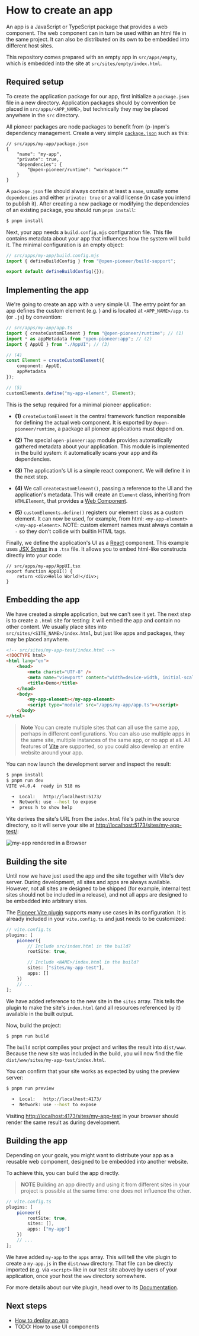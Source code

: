 # How to create an app

An app is a JavaScript or TypeScript package that provides a web component.
The web component can in turn be used within an html file in the same project.
It can also be distributed on its own to be embedded into different host sites.

This repository comes prepared with an empty app in `src/apps/empty`, which is embedded into the site at `src/sites/empty/index.html`.

## Required setup

To create the application package for our app, first initialize a `package.json` file in a new directory.
Application packages should by convention be placed in `src/apps/<APP_NAME>`, but technically they may be placed anywhere in the `src` directory.

All pioneer packages are node packages to benefit from (p-)npm's dependency management.
Create a very simple [`package.json`](https://docs.npmjs.com/cli/v9/configuring-npm/package-json) such as this:

```jsonc
// src/apps/my-app/package.json
{
    "name": "my-app",
    "private": true,
    "dependencies": {
        "@open-pioneer/runtime": "workspace:^"
    }
}
```

A `package.json` file should always contain at least a `name`, usually some `dependencies` and either `private: true` or a valid license (in case you intend to publish it).
After creating a new package or modifying the dependencies of an existing package, you should run `pnpm install`:

```bash
$ pnpm install
```

Next, your app needs a `build.config.mjs` configuration file.
This file contains metadata about your app that influences how the system will build it.
The minimal configuration is an empty object:

```js
// src/apps/my-app/build.config.mjs
import { defineBuildConfig } from "@open-pioneer/build-support";

export default defineBuildConfig({});
```

## Implementing the app

We're going to create an app with a very simple UI.
The entry point for an app defines the custom element (e.g. <my-app>) and is located at `<APP_NAME>/app.ts` (or `.js`) by convention:

```ts
// src/apps/my-app/app.ts
import { createCustomElement } from "@open-pioneer/runtime"; // (1)
import * as appMetadata from "open-pioneer:app"; // (2)
import { AppUI } from "./AppUI"; // (3)

// (4)
const Element = createCustomElement({
    component: AppUI,
    appMetadata
});

// (5)
customElements.define("my-app-element", Element);
```

This is the setup required for a minimal pioneer application:

-   **(1)**
    `createCustomElement` is the central framework function responsible for defining the actual web component.
    It is exported by `@open-pioneer/runtime`, a package all pioneer applications must depend on.

-   **(2)**
    The special `open-pioneer:app` module provides automatically gathered metadata about your application.
    This module is implemented in the build system: it automatically scans your app and its dependencies.

-   **(3)**
    The application's UI is a simple react component.
    We will define it in the next step.

-   **(4)**
    We call `createCustomElement()`, passing a reference to the UI and the application's metadata.
    This will create an `Element` class, inheriting from `HTMLElement`, that provides a [Web Component](https://developer.mozilla.org/en-US/docs/Web/Web_Components).

-   **(5)**
    `customElements.define()` registers our element class as a custom element.
    It can now be used, for example, from html: `<my-app-element></my-app-element>`.
    NOTE: custom element names must always contain a `-` so they don't collide with builtin HTML tags.

Finally, we define the application's UI as a [React](https://reactjs.org) component.
This example uses [JSX Syntax](https://reactjs.org/docs/introducing-jsx.html) in a `.tsx` file.
It allows you to embed html-like constructs directly into your code:

```tsx
// src/apps/my-app/AppUI.tsx
export function AppUI() {
    return <div>Hello World!</div>;
}
```

## Embedding the app

We have created a simple application, but we can't see it yet.
The next step is to create a `.html` site for testing: it will embed the app and contain no other content.
We usually place sites into `src/sites/<SITE_NAME>/index.html`, but just like apps and packages, they may be placed anywhere.

```html
<!-- src/sites/my-app-test/index.html -->
<!DOCTYPE html>
<html lang="en">
    <head>
        <meta charset="UTF-8" />
        <meta name="viewport" content="width=device-width, initial-scale=1.0" />
        <title>Demo</title>
    </head>
    <body>
        <my-app-element></my-app-element>
        <script type="module" src="/apps/my-app/app.ts"></script>
    </body>
</html>
```

> **Note**
> You can create multiple sites that can all use the same app, perhaps in different configurations.
> You can also use multiple apps in the same site, multiple instances of the same app, or no app at all.
> All features of [Vite](https://vitejs.dev/) are supported, so you could also develop an entire website around your app.

You can now launch the development server and inspect the result:

```bash
$ pnpm install
$ pnpm run dev
VITE v4.0.4  ready in 518 ms

  ➜  Local:   http://localhost:5173/
  ➜  Network: use --host to expose
  ➜  press h to show help
```

Vite derives the site's URL from the `index.html` file's path in the source directory, so it will serve your site at <http://localhost:5173/sites/my-app-test/>:

![my-app rendered in a Browser](./HowToCreateAnApp_Rendered.png)

## Building the site

Until now we have just used the app and the site together with Vite's dev server.
During development, all sites and apps are always available.
However, not all sites are designed to be shipped (for example, internal test sites should not be included in a release), and not all apps are designed to be embedded into arbitrary sites.

The [Pioneer Vite plugin](https://www.npmjs.com/package/@open-pioneer/vite-plugin-pioneer) supports many use cases in its configuration.
It is already included in your `vite.config.ts` and just needs to be customized:

```ts
// vite.config.ts
plugins: [
    pioneer({
        // Include src/index.html in the build?
        rootSite: true,

        // Include <NAME>/index.html in the build?
        sites: ["sites/my-app-test"],
        apps: []
    })
    // ...
];
```

We have added reference to the new site in the `sites` array.
This tells the plugin to make the site's `index.html` (and all resources referenced by it)
available in the built output.

Now, build the project:

```bash
$ pnpm run build
```

The `build` script compiles your project and writes the result into `dist/www`.
Because the new site was included in the build, you will now find the file `dist/www/sites/my-app-test/index.html`.

You can confirm that your site works as expected by using the preview server:

```bash
$ pnpm run preview

  ➜  Local:   http://localhost:4173/
  ➜  Network: use --host to expose
```

Visiting <http://localhost:4173/sites/my-app-test> in your browser should render the same result as during development.

## Building the app

Depending on your goals, you might want to distribute your app as a reusable web component, designed to be embedded into another website.

To achieve this, you can build the app directly.

> **NOTE**
> Building an app directly and using it from different sites in your project is possible at the same time:
> one does not influence the other.

```ts
// vite.config.ts
plugins: [
    pioneer({
        rootSite: true,
        sites: [],
        apps: ["my-app"]
    })
    // ...
];
```

We have added `my-app` to the `apps` array.
This will tell the vite plugin to create a `my-app.js` in the `dist/www` directory.
That file can be directly imported (e.g. via `<script>` like in our test site above) by users of your application, once your host the `www` directory somewhere.

For more details about our vite plugin, head over to its [Documentation](https://www.npmjs.com/package/@open-pioneer/vite-plugin-pioneer).

## Next steps

-   [How to deploy an app](./HowToDeployAnApp.md)
-   TODO: How to use UI components
